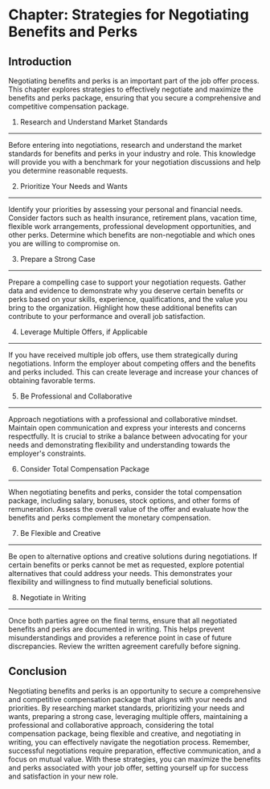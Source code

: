 Chapter: Strategies for Negotiating Benefits and Perks
======================================================

Introduction
------------

Negotiating benefits and perks is an important part of the job offer process. This chapter explores strategies to effectively negotiate and maximize the benefits and perks package, ensuring that you secure a comprehensive and competitive compensation package.

1. Research and Understand Market Standards
-------------------------------------------

Before entering into negotiations, research and understand the market standards for benefits and perks in your industry and role. This knowledge will provide you with a benchmark for your negotiation discussions and help you determine reasonable requests.

2. Prioritize Your Needs and Wants
----------------------------------

Identify your priorities by assessing your personal and financial needs. Consider factors such as health insurance, retirement plans, vacation time, flexible work arrangements, professional development opportunities, and other perks. Determine which benefits are non-negotiable and which ones you are willing to compromise on.

3. Prepare a Strong Case
------------------------

Prepare a compelling case to support your negotiation requests. Gather data and evidence to demonstrate why you deserve certain benefits or perks based on your skills, experience, qualifications, and the value you bring to the organization. Highlight how these additional benefits can contribute to your performance and overall job satisfaction.

4. Leverage Multiple Offers, if Applicable
------------------------------------------

If you have received multiple job offers, use them strategically during negotiations. Inform the employer about competing offers and the benefits and perks included. This can create leverage and increase your chances of obtaining favorable terms.

5. Be Professional and Collaborative
------------------------------------

Approach negotiations with a professional and collaborative mindset. Maintain open communication and express your interests and concerns respectfully. It is crucial to strike a balance between advocating for your needs and demonstrating flexibility and understanding towards the employer's constraints.

6. Consider Total Compensation Package
--------------------------------------

When negotiating benefits and perks, consider the total compensation package, including salary, bonuses, stock options, and other forms of remuneration. Assess the overall value of the offer and evaluate how the benefits and perks complement the monetary compensation.

7. Be Flexible and Creative
---------------------------

Be open to alternative options and creative solutions during negotiations. If certain benefits or perks cannot be met as requested, explore potential alternatives that could address your needs. This demonstrates your flexibility and willingness to find mutually beneficial solutions.

8. Negotiate in Writing
-----------------------

Once both parties agree on the final terms, ensure that all negotiated benefits and perks are documented in writing. This helps prevent misunderstandings and provides a reference point in case of future discrepancies. Review the written agreement carefully before signing.

Conclusion
----------

Negotiating benefits and perks is an opportunity to secure a comprehensive and competitive compensation package that aligns with your needs and priorities. By researching market standards, prioritizing your needs and wants, preparing a strong case, leveraging multiple offers, maintaining a professional and collaborative approach, considering the total compensation package, being flexible and creative, and negotiating in writing, you can effectively navigate the negotiation process. Remember, successful negotiations require preparation, effective communication, and a focus on mutual value. With these strategies, you can maximize the benefits and perks associated with your job offer, setting yourself up for success and satisfaction in your new role.
